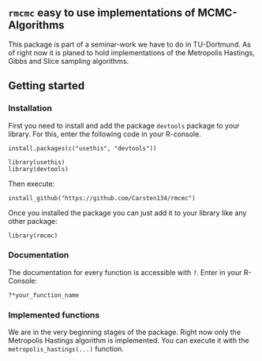 ## `rmcmc` easy to use implementations of MCMC-Algorithms
This package is part of a seminar-work we have to do in TU-Dortmund. As of right now it is planed to hold implementations of the Metropolis Hastings, Gibbs and Slice sampling algorithms.

## Getting started
### Installation
First you need to install and add the package `devtools` package to your library. For this, enter the following code in your R-console.

```{R}
install.packages(c("usethis", "devtools"))

library(usethis)
library(devtools)
```

Then execute:
```{R}
install_github("https://github.com/Carsten134/rmcmc")
```

Once you installed the package you can just add it to your library like any other package:
```{R}
library(rmcmc)
```
### Documentation
The documentation for every function is accessible with `?`. Enter in your R-Console:
```{r}
?*your_function_name
```

### Implemented functions
We are in the very beginning stages of the package. Right now only the Metropolis Hastings algorithm is implemented. You can execute it with the `metropolis_hastings(...)` function.